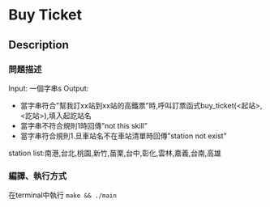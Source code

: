 # Buy Ticket

## Description

### 問題描述

Input: 一個字串s
Output: 
-	當字串符合”幫我訂xx站到xx站的高鐵票”時,呼叫訂票函式buy_ticket(<起站>,<訖站>),填入起訖站名
-	當字串不符合規則1時回傳”not this skill”
-	當字串符合規則1.旦車站名不在車站清單時回傳”station not exist”

station list:南港,台北,桃園,新竹,苗栗,台中,彰化,雲林,嘉義,台南,高雄

### 編譯、執行方式

在terminal中執行 `make && ./main`
